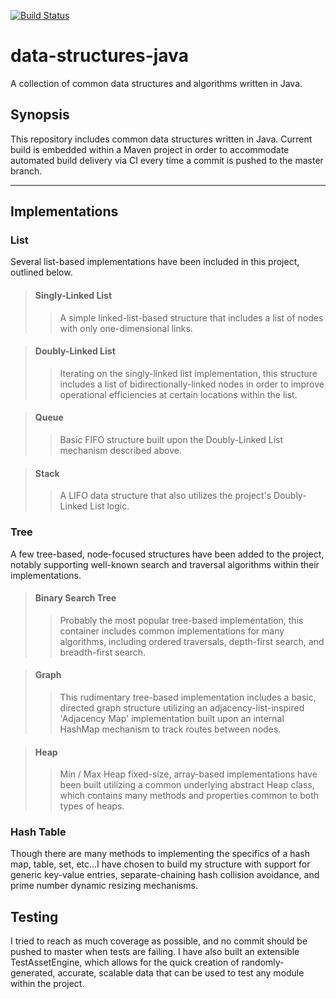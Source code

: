 [![Build Status](https://travis-ci.org/mpaauw/data-structures-java.svg?branch=master)](https://travis-ci.org/mpaauw/data-structures-java)

# data-structures-java
A collection of common data structures and algorithms written in Java.

## Synopsis
This repository includes common data structures written in Java. Current build is embedded within a Maven project in order to accommodate automated build delivery via CI every time a commit is pushed to the master branch.

---

## Implementations

### List
Several list-based implementations have been included in this project, outlined below.

> #### Singly-Linked List
>> A simple linked-list-based structure that includes a list of nodes with only one-dimensional links.

> #### Doubly-Linked List
>> Iterating on the singly-linked list implementation, this structure includes a list of bidirectionally-linked nodes in order to improve operational efficiencies at certain locations within the list.

> #### Queue
>> Basic FIFO structure built upon the Doubly-Linked List mechanism described above.

> #### Stack
>> A LIFO data structure that also utilizes the project's Doubly-Linked List logic.

### Tree
A few tree-based, node-focused structures have been added to the project, notably supporting well-known search and traversal algorithms within their implementations.

> #### Binary Search Tree
>> Probably the most popular tree-based implementation, this container includes common implementations for many algorithms, including ordered traversals, depth-first search, and breadth-first search.

> #### Graph
>> This rudimentary tree-based implementation includes a basic, directed graph structure utilizing an adjacency-list-inspired 'Adjacency Map' implementation built upon an internal HashMap mechanism to track routes between nodes.

> #### Heap
>> Min / Max Heap fixed-size, array-based implementations have been built utilizing a common underlying abstract Heap class, which contains many methods and properties common to both types of heaps.

### Hash Table
Though there are many methods to implementing the specifics of a hash map, table, set, etc...I have chosen to build my structure with support for generic key-value entries, separate-chaining hash collision avoidance, and prime number dynamic resizing mechanisms.

## Testing
I tried to reach as much coverage as possible, and no commit should be pushed to master when tests are failing. I have also built an extensible TestAssetEngine, which allows for the quick creation of randomly-generated, accurate, scalable data that can be used to test any module within the project.


